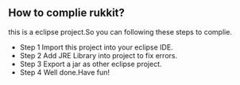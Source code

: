 ## How to complie rukkit?
this is a eclipse project.So you can following these steps to complie.
- Step 1
  Import this project into your eclipse IDE.
- Step 2
  Add JRE Library into project to fix errors.
- Step 3
  Export a jar as other eclipse project.
- Step 4
  Well done.Have fun!
